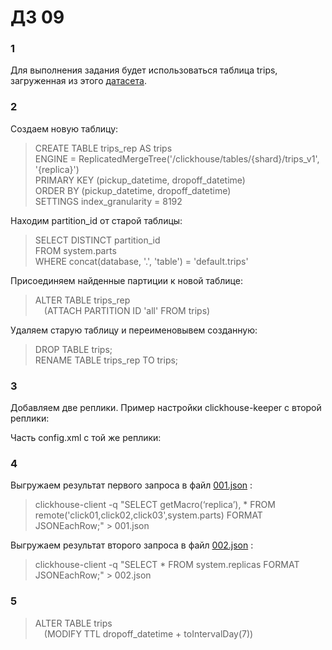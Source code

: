 # ДЗ 09  
### 1  
Для выполнения задания будет использоваться таблица trips, загруженная из этого [датасета](https://clickhouse.com/docs/en/getting-started/example-datasets/nyc-taxi).  
### 2  
Создаем новую таблицу:  
>CREATE TABLE trips_rep AS trips  
ENGINE = ReplicatedMergeTree('/clickhouse/tables/{shard}/trips_v1', '{replica}')  
PRIMARY KEY (pickup_datetime, dropoff_datetime)  
ORDER BY (pickup_datetime, dropoff_datetime)  
SETTINGS index_granularity = 8192

Находим partition_id от старой таблицы:  
>SELECT DISTINCT partition_id  
FROM system.parts  
WHERE concat(database, '.', 'table') = 'default.trips'

Присоединяем найденные партиции к новой таблице:  
>ALTER TABLE trips_rep  
    &emsp;(ATTACH PARTITION ID 'all' FROM trips)

Удаляем старую таблицу и переименовывем созданную:  
>DROP TABLE trips;  
RENAME TABLE trips_rep TO trips;  
  
### 3  
Добавляем две реплики. Пример настройки clickhouse-keeper c второй реплики:  

Часть config.xml с той же реплики:  
  
### 4  
Выгружаем результат первого запроса в файл [001.json](https://github.com/oslavgorod/Clickhouse-2024/blob/main/DZ09/001.json) :  
>clickhouse-client -q "SELECT getMacro(‘replica’), * FROM remote('click01,click02,click03',system.parts) FORMAT JSONEachRow;" > 001.json
  
Выгружаем результат второго запроса в файл [002.json](https://github.com/oslavgorod/Clickhouse-2024/blob/main/DZ09/002.json) :  
>clickhouse-client -q "SELECT * FROM system.replicas FORMAT JSONEachRow;" > 002.json  
  
### 5  
>ALTER TABLE trips  
    &emsp;(MODIFY TTL dropoff_datetime + toIntervalDay(7))

